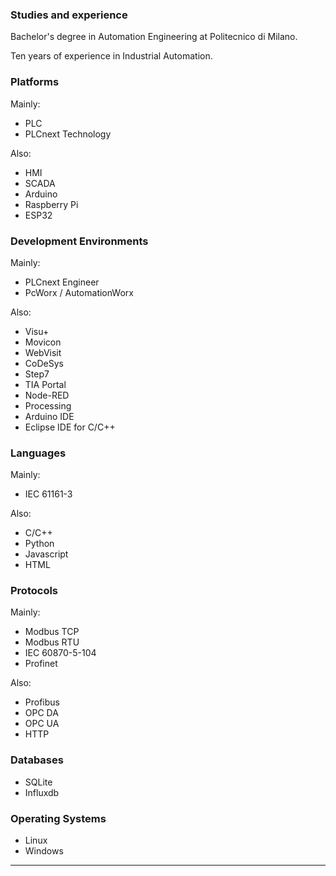 ### Studies and experience

Bachelor's degree in Automation Engineering at Politecnico di Milano.

Ten years of experience in Industrial Automation.


### Platforms
Mainly:
- PLC
- PLCnext Technology

Also:
- HMI
- SCADA
- Arduino
- Raspberry Pi
- ESP32

### Development Environments
Mainly:
- PLCnext Engineer
- PcWorx / AutomationWorx

Also:
- Visu+
- Movicon
- WebVisit
- CoDeSys
- Step7
- TIA Portal
- Node-RED
- Processing
- Arduino IDE
- Eclipse IDE for C/C++

### Languages
Mainly:
- IEC 61161-3

Also:
- C/C++
- Python
- Javascript
- HTML

### Protocols
Mainly:
- Modbus TCP
- Modbus RTU
- IEC 60870-5-104
- Profinet

Also: 
- Profibus
- OPC DA
- OPC UA
- HTTP

### Databases
- SQLite
- Influxdb

### Operating Systems
- Linux
- Windows

---
